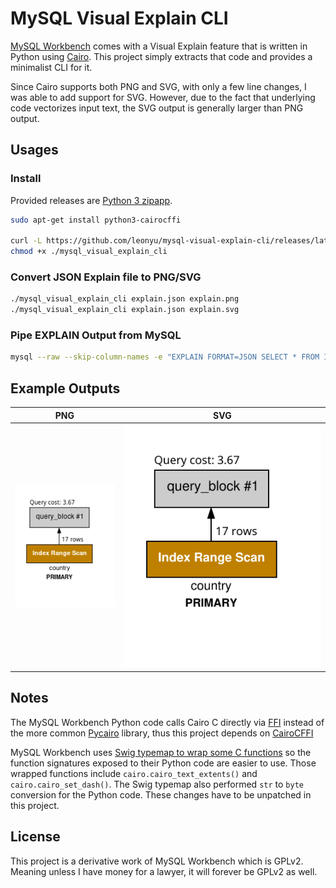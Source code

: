 # MySQL Visual Explain CLI

[MySQL Workbench](https://github.com/mysql/mysql-workbench/) comes with a Visual Explain feature that is written in Python using [Cairo](https://www.cairographics.org/). This project simply extracts that code and provides a minimalist CLI for it.

Since Cairo supports both PNG and SVG, with only a few line changes, I was able to add support for SVG. However, due to the fact that underlying code vectorizes input text, the SVG output is generally larger than PNG output.

## Usages

### Install

Provided releases are [Python 3 zipapp](https://docs.python.org/3/library/zipapp.html).

```sh
sudo apt-get install python3-cairocffi

curl -L https://github.com/leonyu/mysql-visual-explain-cli/releases/latest/download/mysql_visual_explain_cli.pyz -o ./mysql_visual_explain_cli
chmod +x ./mysql_visual_explain_cli
```

### Convert JSON Explain file to PNG/SVG

```sh
./mysql_visual_explain_cli explain.json explain.png
./mysql_visual_explain_cli explain.json explain.svg
```

### Pipe EXPLAIN Output from MySQL

```sh
mysql --raw --skip-column-names -e "EXPLAIN FORMAT=JSON SELECT * FROM INFORMATION_SCHEMA.COLUMNS;" | ./mysql_visual_explain_cli - columns_explained.png
```

## Example Outputs

| PNG                                   | SVG                                   |
| ------------------------------------- | ------------------------------------- |
| ![PNG example](examples/mysql_doc.png) | ![SVG example](examples/mysql_doc.svg) |

## Notes

The MySQL Workbench Python code calls Cairo C directly via [FFI](https://en.wikipedia.org/wiki/Foreign_function_interface) instead of the more common [Pycairo](https://pypi.org/project/pycairo/) library, thus this project depends on [CairoCFFI](https://pypi.org/project/cairocffi/)

MySQL Workbench uses [Swig typemap to wrap some C functions](https://github.com/mysql/mysql-workbench/blob/8.0/library/forms/swig/cairo.i) so the function signatures exposed to their Python code are easier to use. Those wrapped functions include `cairo.cairo_text_extents()` and `cairo.cairo_set_dash()`. The Swig typemap also performed `str` to `byte` conversion for the Python code. These changes have to be unpatched in this project.

## License

This project is a derivative work of MySQL Workbench which is GPLv2. Meaning unless I have money for a lawyer, it will forever be GPLv2 as well.
